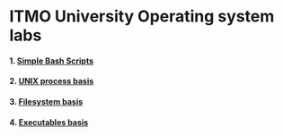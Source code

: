 # ITMO University Operating system labs
#### 1. [Simple Bash Scripts](OS-lab1)
#### 2. [UNIX process basis](OS-lab2)
#### 3. [Filesystem basis](OS-lab3)
#### 4. [Executables basis](PEUtility) 
